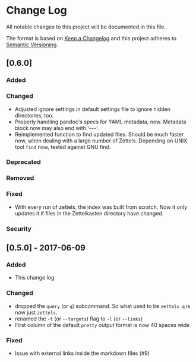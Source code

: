 # Change Log
All notable changes to this project will be documented in this file.

The format is based on [Keep a Changelog](http://keepachangelog.com/)
and this project adheres to [Semantic Versioning](http://semver.org/).

## [0.6.0]
### Added
### Changed
- Adjusted ignore settings in default settings file to ignore hidden 
  directories, too.
- Properly handling pandoc's specs for YAML metadata, now. Metadata block now 
  may also end with '---'.
- Reimplemented function to find updated files. Should be much faster now, 
  when dealing with a large number of Zettels. Depending on UNIX tool `find`
  now, tested against GNU find.
### Deprecated
### Removed
### Fixed
- With every run of zettels, the index was built from scratch. Now it only 
  updates it if files in the Zettelkasten directory have changed.
### Security

## [0.5.0] - 2017-06-09
### Added
- This change log
### Changed
- dropped the `query` (or `q`) subcommand. So what used to be `zettels q` is 
  now just `zettels`.
- renamed the `-t` (or `--targets`) flag to  `-l` (or `--links`)
- First column of the default `pretty` output format is now 40 spaces wide
### Fixed
- Issue with external links inside the markdown files (#9)

